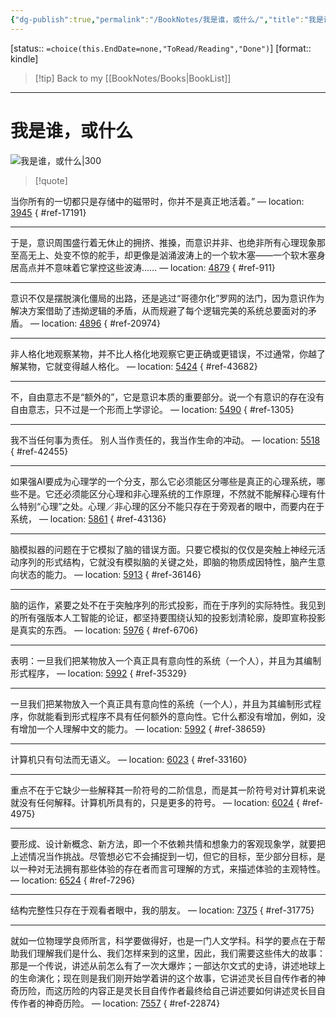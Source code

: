 ```yaml
---
{"dg-publish":true,"permalink":"/BookNotes/我是谁，或什么/","title":"我是谁，或什么","noteIcon":""}
---
```


[status:: `=choice(this.EndDate=none,"ToRead/Reading","Done")`]
[format:: kindle]

>[!tip] Back to my [[BookNotes/Books\|BookList]]

---
# 我是谁，或什么

![我是谁，或什么|300](https://img9.doubanio.com/view/subject/l/public/s33676991.jpg)

>[!quote]

当你所有的一切都只是存储中的磁带时，你并不是真正地活着。” — location: [3945]()
{ #ref-17191}


---
于是，意识周围盛行着无休止的拥挤、推搡，而意识并非、也绝非所有心理现象那至高无上、处变不惊的舵手，却更像是汹涌波涛上的一个软木塞——一个软木塞身居高点并不意味着它掌控这些波涛…… — location: [4879]()
{ #ref-911}


---
意识不仅是摆脱演化僵局的出路，还是逃过“哥德尔化”罗网的法门，因为意识作为解决方案借助了违拗逻辑的矛盾，从而规避了每个逻辑完美的系统总要面对的矛盾。 — location: [4896]()
{ #ref-20974}


---
非人格化地观察某物，并不比人格化地观察它更正确或更错误，不过通常，你越了解某物，它就变得越人格化。 — location: [5424]()
{ #ref-43682}


---
不，自由意志不是“额外的”，它是意识本质的重要部分。说一个有意识的存在没有自由意志，只不过是一个形而上学谬论。 — location: [5490]()
{ #ref-1305}


---
我不当任何事为责任。 别人当作责任的，我当作生命的冲动。 — location: [5518]()
{ #ref-42455}


---
如果强AI要成为心理学的一个分支，那么它必须能区分哪些是真正的心理系统，哪些不是。它还必须能区分心理和非心理系统的工作原理，不然就不能解释心理有什么特别“心理”之处。心理／非心理的区分不能只存在于旁观者的眼中，而要内在于系统， — location: [5861]()
{ #ref-43136}


---
脑模拟器的问题在于它模拟了脑的错误方面。只要它模拟的仅仅是突触上神经元活动序列的形式结构，它就没有模拟脑的关键之处，即脑的物质成因特性，脑产生意向状态的能力。 — location: [5913]()
{ #ref-36146}


---
脑的运作，紧要之处不在于突触序列的形式投影，而在于序列的实际特性。我见到的所有强版本人工智能的论证，都坚持要围绕认知的投影划清轮廓，旋即宣称投影是真实的东西。 — location: [5976]()
{ #ref-6706}


---
表明：一旦我们把某物放入一个真正具有意向性的系统（一个人），并且为其编制形式程序， — location: [5992]()
{ #ref-35329}


---
一旦我们把某物放入一个真正具有意向性的系统（一个人），并且为其编制形式程序，你就能看到形式程序不具有任何额外的意向性。它什么都没有增加，例如，没有增加一个人理解中文的能力。 — location: [5992]()
{ #ref-38659}


---
计算机只有句法而无语义。 — location: [6023]()
{ #ref-33160}


---
重点不在于它缺少一些解释其一阶符号的二阶信息，而是其一阶符号对计算机来说就没有任何解释。计算机所具有的，只是更多的符号。 — location: [6024]()
{ #ref-4975}


---
要形成、设计新概念、新方法，即一个不依赖共情和想象力的客观现象学，就要把上述情况当作挑战。尽管想必它不会捕捉到一切，但它的目标，至少部分目标，是以一种对无法拥有那些体验的存在者而言可理解的方式，来描述体验的主观特性。 — location: [6524]()
{ #ref-7296}


---
结构完整性只存在于观看者眼中，我的朋友。 — location: [7375]()
{ #ref-31775}


---
就如一位物理学良师所言，科学要做得好，也是一门人文学科。科学的要点在于帮助我们理解我们是什么、我们怎样来到的这里，因此，我们需要这些伟大的故事：那是一个传说，讲述从前怎么有了一次大爆炸；一部达尔文式的史诗，讲述地球上的生命演化；现在则是我们刚开始学着讲的这个故事，它讲述灵长目自传作者的神奇历险，而这历险的内容正是灵长目自传作者最终给自己讲述要如何讲述灵长目自传作者的神奇历险。 — location: [7557]()
{ #ref-22874}


